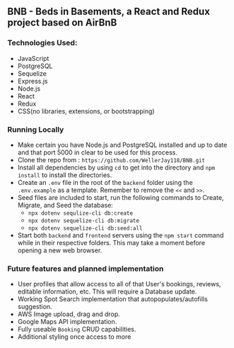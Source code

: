 ## BNB - Beds in Basements, a React and Redux project based on AirBnB


### Technologies Used:
* JavaScript
* PostgreSQL
* Sequelize
* Express.js
* Node.js
* React
* Redux
* CSS(no libraries, extensions, or bootstrapping)

### Running Locally
* Make certain you have Node.js and PostgreSQL installed and up to date and that port 5000 in clear to be used for this process.
* Clone the repo from : `https://github.com/WellerJay118/BNB.git`
* Install all dependencies by using `cd` to get into the directory and `npm install` to install the directories.
* Create an `.env` file in the root of the `backend` folder using the `.env.example` as a template. Remember to remove the `<<` and `>>`.
* Seed files are included to start, run the following commands to Create, Migrate, and Seed the database:
  * `npx dotenv sequlize-cli db:create`
  * `npx dotenv sequelize-cli db:migrate`
  * `npx dotenv sequelize-cli db:seed:all`
* Start both `backend` and `frontend` servers using the `npm start` command while in their respective folders. This may take a moment before opening a new web browser.

### Future features and planned implementation
* User profiles that allow access to all of that User's bookings, reviews, editable information, etc. This will require a Database update.
* Working Spot Search implementation that autopopulates/autofills suggestion.
* AWS Image upload, drag and drop.
* Google Maps API implementation.
* Fully useable `Booking` CRUD capabilities.
* Additional styling once access to more 
